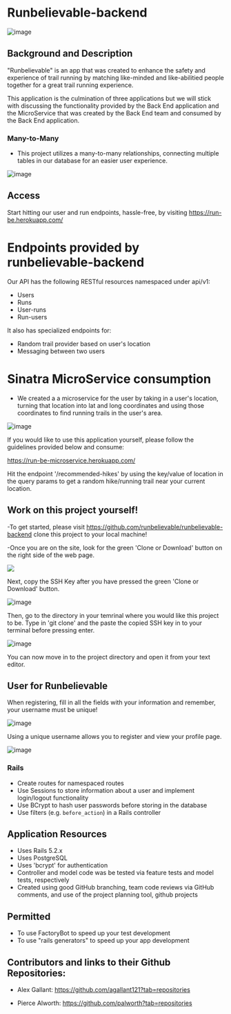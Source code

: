 # Runbelievable-backend

![image](https://user-images.githubusercontent.com/52808022/83552326-cee7d080-a4c6-11ea-8c50-525c2fce399f.png)

## Background and Description

"Runbelievable" is an app that was created to enhance the safety and experience of trail running by matching like-minded and like-abilitied people together for a great trail running experience. 

This application is the culmination of three applications but we will stick with discussing the functionality provided by the Back End application and the MicroService that was created by the Back End team and consumed by the Back End application. 

### Many-to-Many
* This project utilizes a many-to-many relationships, connecting multiple tables in our database for an easier user experience.

![image](https://user-images.githubusercontent.com/52808022/83548986-ce990680-a4c1-11ea-9b8d-ff522c30f20b.png)

## Access
Start hitting our user and run endpoints, hassle-free, by visiting https://run-be.herokuapp.com/

# Endpoints provided by runbelievable-backend
Our API has the following RESTful resources namespaced under api/v1:
  - Users
  - Runs
  - User-runs
  - Run-users
  
It also has specialized endpoints for:
  - Random trail provider based on user's location
  - Messaging between two users
  
# Sinatra MicroService consumption
 - We created a a microservice for the user by taking in a user's location, turning that location into lat and long coordinates and using those coordinates to find running trails in the user's area.
 
 ![image](https://user-images.githubusercontent.com/52808022/83551036-02296000-a4c5-11ea-8bc0-7907e4892300.png)
 
 If you would like to use this application yourself, please follow the guidelines provided below and consume:
 
 https://run-be-microservice.herokuapp.com/
 
 Hit the endpoint '/recommended-hikes' by using the key/value of location in the query params to get a random hike/running  trail near your current location.
 
## Work on this project yourself!
-To get started, please visit https://github.com/runbelievable/runbelievable-backend clone this project to your local machine!

-Once you are on the site, look for the green 'Clone or Download' button on the right side of the web page.

![](https://media.giphy.com/media/YmVGxGSfyUhC8nr7kD/giphy.gif)

Next, copy the SSH Key after you have pressed the green 'Clone or Download' button.

![image](https://user-images.githubusercontent.com/52808022/83550110-8da1f180-a4c3-11ea-959c-5ef198f6363d.png)

Then, go to the directory in your temrinal where you would like
this project to be. Type in 'git clone' and the paste the copied SSH key in to your terminal before pressing enter.

![image](https://user-images.githubusercontent.com/52808022/83549831-271cd380-a4c3-11ea-84cd-4ddc5cd9c007.png)

You can now move in to the project directory and open it from your text editor.

## User for Runbelievable
When registering, fill in all the fields with your information and remember, your username must be unique!

![image](https://user-images.githubusercontent.com/52808022/83552407-f0e15300-a4c6-11ea-8085-6f524983ed5d.png)

Using a unique username allows you to register and view your profile page.

![image](https://user-images.githubusercontent.com/52808022/83552445-035b8c80-a4c7-11ea-88b2-629f4f29ab17.png)

### Rails
* Create routes for namespaced routes
* Use Sessions to store information about a user and implement login/logout functionality
* Use BCrypt to hash user passwords before storing in the database
* Use filters (e.g. `before_action`) in a Rails controller

## Application Resources

- Uses Rails 5.2.x
- Uses PostgreSQL
- Uses 'bcrypt' for authentication
- Controller and model code was be tested via feature tests and model tests, respectively
- Created using good GitHub branching, team code reviews via GitHub comments, and use of the project planning tool, github projects

## Permitted

- To use FactoryBot to speed up your test development
- To use "rails generators" to speed up your app development

## Contributors and links to their Github Repositories:

* Alex Gallant: https://github.com/agallant121?tab=repositories

* Pierce Alworth: https://github.com/palworth?tab=repositories


